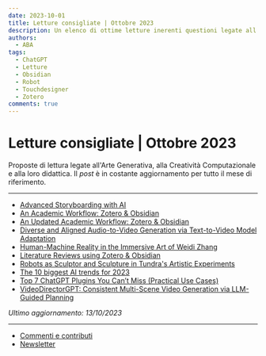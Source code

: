 ```yaml
---
date: 2023-10-01
title: Letture consigliate | Ottobre 2023
description: Un elenco di ottime letture inerenti questioni legate all'Arte Generatività, alla Creatività Computazionale e alla loro didattica (ottobre 2023). 
authors: 
  - ABA
tags:
  - ChatGPT
  - Letture
  - Obsidian
  - Robot
  - Touchdesigner
  - Zotero
comments: true
---
```

 
# Letture consigliate | Ottobre 2023

Proposte di lettura legate all'Arte Generativa, alla Creatività Computazionale e alla loro didattica. Il _post_ è in costante aggiornamento per tutto il mese di riferimento.
 <!-- more -->
---

- [Advanced Storyboarding with AI](https://bettermarketing.pub/advanced-storyboarding-with-ai-d74e841dc3ae)
- [An Academic Workflow: Zotero & Obsidian](https://medium.com/@alexandraphelan/an-academic-workflow-zotero-obsidian-56bf918d51ab)
- [An Updated Academic Workflow: Zotero & Obsidian](https://medium.com/@alexandraphelan/an-updated-academic-workflow-zotero-obsidian-cffef080addd)
- [Diverse and Aligned Audio-to-Video Generation via Text-to-Video Model Adaptation](https://pages.cs.huji.ac.il/adiyoss-lab/TempoTokens/)
- [Human-Machine Reality in the Immersive Art of Weidi Zhang](https://derivative.ca/community-post/human-machine-reality-immersive-art-weidi-zhang/68201)
- [Literature Reviews using Zotero & Obsidian](https://medium.com/@alexandraphelan/literature-reviews-using-zotero-obsidian-66eba1565d78)
- [Robots as Sculptor and Sculpture in Tundra's Artistic Experiments](https://derivative.ca/community-post/robots-sculptor-and-sculpture-tundras-artistic-experiments/68114)
- [The 10 biggest AI trends for 2023](https://medium.com/@jennifer.wales22/the-10-biggest-artificial-intelligence-ai-trends-for-2023-beyond-60b5ef326200)
- [Top 7 ChatGPT Plugins You Can’t Miss (Practical Use Cases)](https://medium.com/@eldatero/top-7-chatgpt-plugins-you-cant-miss-practical-use-cases-25c4e4e2f974)
- [VideoDirectorGPT: Consistent Multi-Scene Video Generation via LLM-Guided Planning](https://videodirectorgpt.github.io/)

_Ultimo aggiornamento: 13/10/2023_

---

- [Commenti e contributi](https://github.com/orgs/ABA-Sironi-Codex/discussions)
- [Newsletter](https://forms.gle/uYitLWT8V9AHiD5d9)